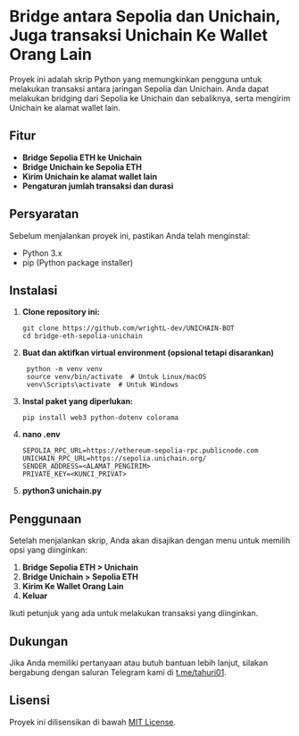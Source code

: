 # Bridge antara Sepolia dan Unichain, Juga transaksi Unichain Ke Wallet Orang Lain

Proyek ini adalah skrip Python yang memungkinkan pengguna untuk melakukan transaksi antara jaringan Sepolia dan Unichain. Anda dapat melakukan bridging dari Sepolia ke Unichain dan sebaliknya, serta mengirim Unichain ke alamat wallet lain.

## Fitur

- **Bridge Sepolia ETH ke Unichain**
- **Bridge Unichain ke Sepolia ETH**
- **Kirim Unichain ke alamat wallet lain**
- **Pengaturan jumlah transaksi dan durasi**

## Persyaratan

Sebelum menjalankan proyek ini, pastikan Anda telah menginstal:

- Python 3.x
- pip (Python package installer)

## Instalasi

1. **Clone repository ini:**
   ```
   git clone https://github.com/wrightL-dev/UNICHAIN-BOT
   cd bridge-eth-sepolia-unichain

2. **Buat dan aktifkan virtual environment (opsional tetapi disarankan)**
   ```
    python -m venv venv
    source venv/bin/activate  # Untuk Linux/macOS
    venv\Scripts\activate  # Untuk Windows

3. **Instal paket yang diperlukan:**

   ```pip install web3 python-dotenv colorama```

4. **nano .env**
   ```
   SEPOLIA_RPC_URL=https://ethereum-sepolia-rpc.publicnode.com
   UNICHAIN_RPC_URL=https://sepolia.unichain.org/
   SENDER_ADDRESS=<ALAMAT_PENGIRIM>
   PRIVATE_KEY=<KUNCI_PRIVAT>

4. **python3 unichain.py**

## Penggunaan

Setelah menjalankan skrip, Anda akan disajikan dengan menu untuk memilih opsi yang diinginkan:

1. **Bridge Sepolia ETH > Unichain**
2. **Bridge Unichain > Sepolia ETH**
3. **Kirim Ke Wallet Orang Lain**
4. **Keluar**

Ikuti petunjuk yang ada untuk melakukan transaksi yang diinginkan.

## Dukungan

Jika Anda memiliki pertanyaan atau butuh bantuan lebih lanjut, silakan bergabung dengan saluran Telegram kami di [t.me/tahuri01](https://t.me/tahuri01).

## Lisensi

Proyek ini dilisensikan di bawah [MIT License](LICENSE).
